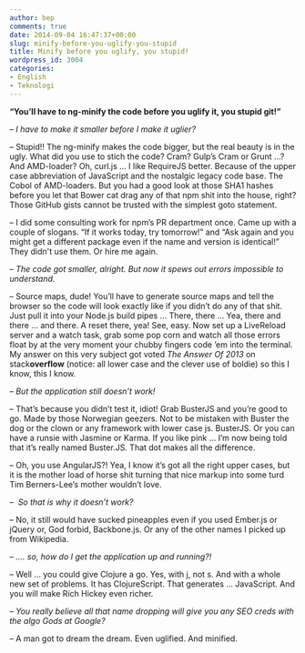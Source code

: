 ```yaml
---
author: bep
comments: true
date: 2014-09-04 16:47:37+00:00
slug: minify-before-you-uglify-you-stupid
title: Minify before you uglify, you stupid!
wordpress_id: 3004
categories:
- English
- Teknologi
---
```


**“You’ll have to ng-minify the code before you uglify it, you stupid git!”**

_– I have to make it smaller before I make it uglier?_

<!--more-->

– Stupid!! The ng-minify makes the code bigger, but the real beauty is in the ugly. What did you use to stich the code? Cram? Gulp’s Cram or Grunt …? And AMD-loader? Oh, curl.js … I like RequireJS better. Because of the upper case abbreviation of JavaScript and the nostalgic legacy code base. The Cobol of AMD-loaders. But you had a good look at those SHA1 hashes before you let that Bower cat drag any of that npm shit into the house, right? Those GitHub gists cannot be trusted with the simplest goto statement.

– I did some consulting work for npm’s PR department once. Came up with a couple of slogans. “If it works today, try tomorrow!” and “Ask again and you might get a different package even if the name and version is identical!” They didn't use them. Or hire me again.

_– The code got smaller, alright. But now it spews out errors impossible to understand._

– Source maps, dude! You’ll have to generate source maps and tell the browser so the code will look exactly like if you didn’t do any of that shit. Just pull it into your Node.js build pipes … There, there … Yea, there and there … and there. A reset there, yea! See, easy. Now set up a LiveReload server and a watch task, grab some pop corn and watch all those errors float by at the very moment your chubby fingers code ’em into the terminal. My answer on this very subject got voted _The Answer Of 2013_ on stack**overflow** (notice: all lower case and the clever use of boldie) so this I know, this I know.

_– But the application still doesn’t work!_

– That’s because you didn’t test it, idiot! Grab BusterJS and you’re good to go. Made by those Norwegian geezers. Not to be mistaken with Buster the dog or the clown or any framework with lower case js. BusterJS. Or you can have a runsie with Jasmine or Karma. If you like pink … I’m now being told that it’s really named Buster.JS. That dot makes all the difference.

– Oh, you use AngularJS?! Yea, I know it’s got all the right upper cases, but it is the mother load of horse shit turning that nice markup into some turd Tim Berners-Lee’s mother wouldn’t love.

_–  So that is why it doesn’t work?_

– No, it still would have sucked pineapples even if you used Ember.js or jQuery or, God forbid, Backbone.js. Or any of the other names I picked up from Wikipedia.

_– …. so, how do I get the application up and running?!_

– Well … you could give Clojure a go. Yes, with j, not s. And with a whole new set of problems. It has ClojureScript. That generates … JavaScript. And you will make Rich Hickey even richer.

_– You really believe all that name dropping will give you any SEO creds with the algo Gods at Google?_

– A man got to dream the dream. Even uglified. And minified.
